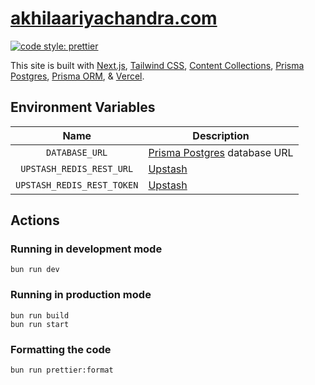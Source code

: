 # [akhilaariyachandra.com](https://akhilaariyachandra.com/)

[![code style: prettier](https://img.shields.io/badge/code_style-prettier-ff69b4.svg?style=flat-square)](https://github.com/prettier/prettier)

This site is built with [Next.js](https://nextjs.org/), [Tailwind CSS](https://tailwindcss.com/), [Content Collections](https://www.content-collections.dev/), [Prisma Postgres](https://www.prisma.io/postgres), [Prisma ORM](https://www.prisma.io/orm), & [Vercel](https://vercel.com/home).

## Environment Variables

|            Name            | Description                                                    |
| :------------------------: | -------------------------------------------------------------- |
|       `DATABASE_URL`       | [Prisma Postgres](https://www.prisma.io/postgres) database URL |
|  `UPSTASH_REDIS_REST_URL`  | [Upstash](https://upstash.com/)                                |
| `UPSTASH_REDIS_REST_TOKEN` | [Upstash](https://upstash.com/)                                |

## Actions

### Running in development mode

```shell
bun run dev
```

### Running in production mode

```shell
bun run build
bun run start
```

### Formatting the code

```shell
bun run prettier:format
```
